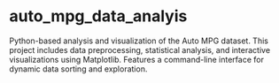 # auto_mpg_data_analyis
Python-based analysis and visualization of the Auto MPG dataset. This project includes data preprocessing, statistical analysis, and interactive visualizations using Matplotlib. Features a command-line interface for dynamic data sorting and exploration.
